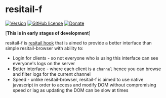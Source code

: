 # resitail-f

[![Version](https://img.shields.io/npm/v/resitail-f.svg)](https://www.npmjs.com/package/resitail-f)
[![GitHub license](https://img.shields.io/badge/License-Apache%202.0-blue.svg)](https://github.com/muflihun/resitail-f/blob/master/LICENSE)
[![Donate](https://img.shields.io/badge/Donate-PayPal-green.svg)](https://www.paypal.me/MuflihunDotCom/25)

[**This is in early stages of development**]

resitail-f is [resitail hook](https://github.com/muflihun/resitail#overview) that is aimed to provide a better interface than simple resitail-browser with ability to:

 * Login for clients - so not everyone who is using this interface can see everyone's logs on the server
 * Better interface - where each client is a `channel` hence you can browse and filter logs for the current channel
 * Speed - unlike resitail-browser, resitail-f is aimed to use native javascript in order to access and modify DOM without compromising speed or lag as updating the DOM can be slow at times
